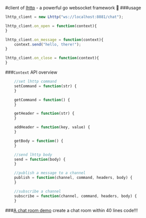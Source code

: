 #client of [lhttp](https://github.com/fanux/lhttp) - a powerful go websocket framework
:dog:
###usage
```javascript
lhttp_client = new Lhttp("ws://localhost:8081/chat");

lhttp_client.on_open = function(context){
}

lhttp_client.on_message = function(context){
    context.send("hello, there!");
}

lhttp_client.on_close = function(context){
}
```
###`Context` API overview
```javascript
    //set lhttp command
    setCommand = function(str) {
    }

    getCommand = function() {
    }

    getHeader = function(str) {
    }

    addHeader = function(key, value) {
    }

    getBody = function() {
    }

    //send lhttp body
    send = function(body) {
    }

    //publish a message to a channel
    publish = function(channel, command, headers, body) {
    }

    //subscribe a channel
    subscribe = function(channel, command, headers, body) {
    }
```

###[A chat room demo](https://github.com/fanux/lhttp-web-demo) create a chat room within 40 lines code!!!
